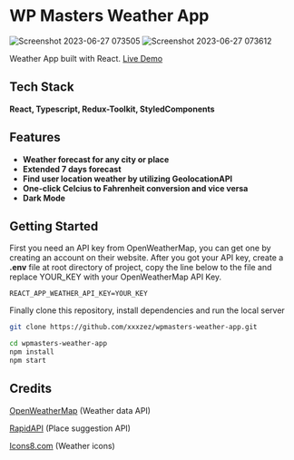 # WP Masters Weather App
![Screenshot 2023-06-27 073505](https://github.com/xxxzez/wpmasters-weather-app/assets/47398536/6ba6a3f9-fede-4d99-8c2a-635ba7de1ff1)
![Screenshot 2023-06-27 073612](https://github.com/xxxzez/wpmasters-weather-app/assets/47398536/c3b98883-ee11-44e0-95e5-7e1b11adb29d)

Weather App built with React.
[Live Demo](https://wpmasters-weather-app.vercel.app/)

## Tech Stack

**React, Typescript, Redux-Toolkit, StyledComponents**

## Features

- **Weather forecast for any city or place**
- **Extended 7 days forecast**
- **Find user location weather by utilizing GeolocationAPI**
- **One-click Celcius to Fahrenheit conversion and vice versa**
- **Dark Mode**

## Getting Started

First you need an API key from OpenWeatherMap, you can get one by creating an account on their website.
After you got your API key, create a **.env** file at root directory of project, copy the line below to the file and replace YOUR_KEY with your OpenWeatherMap API Key.

```
REACT_APP_WEATHER_API_KEY=YOUR_KEY
```

Finally clone this repository, install dependencies and run the local server

```bash
git clone https://github.com/xxxzez/wpmasters-weather-app.git
```

```bash
cd wpmasters-weather-app
npm install
npm start
```

## Credits

[OpenWeatherMap](https://openweathermap.org/ 'OpenWeatherMap') (Weather data API)

[RapidAPI](https://rapidapi.com/hub/ 'RapidAPI') (Place suggestion API)

[Icons8.com](https://www.icons8.com 'Icons8.com') (Weather icons)
